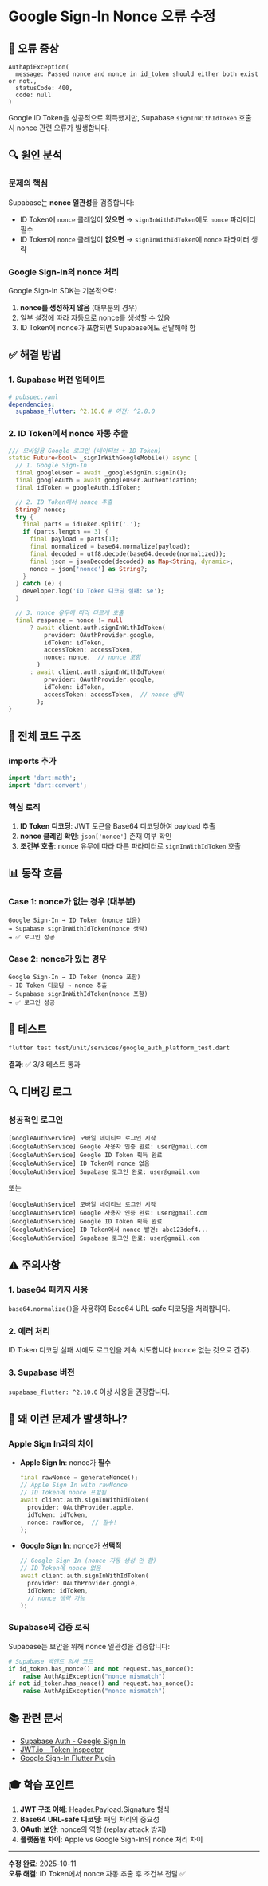 # Google Sign-In Nonce 오류 수정

## 🚨 오류 증상

```
AuthApiException(
  message: Passed nonce and nonce in id_token should either both exist or not.,
  statusCode: 400,
  code: null
)
```

Google ID Token을 성공적으로 획득했지만, Supabase `signInWithIdToken` 호출 시 nonce 관련 오류가 발생합니다.

## 🔍 원인 분석

### 문제의 핵심

Supabase는 **nonce 일관성**을 검증합니다:

- ID Token에 `nonce` 클레임이 **있으면** → `signInWithIdToken`에도 `nonce` 파라미터 필수
- ID Token에 `nonce` 클레임이 **없으면** → `signInWithIdToken`에 `nonce` 파라미터 생략

### Google Sign-In의 nonce 처리

Google Sign-In SDK는 기본적으로:

1. **nonce를 생성하지 않음** (대부분의 경우)
2. 일부 설정에 따라 자동으로 nonce를 생성할 수 있음
3. ID Token에 nonce가 포함되면 Supabase에도 전달해야 함

## ✅ 해결 방법

### 1. Supabase 버전 업데이트

```yaml
# pubspec.yaml
dependencies:
  supabase_flutter: ^2.10.0 # 이전: ^2.8.0
```

### 2. ID Token에서 nonce 자동 추출

```dart
/// 모바일용 Google 로그인 (네이티브 + ID Token)
static Future<bool> _signInWithGoogleMobile() async {
  // 1. Google Sign-In
  final googleUser = await _googleSignIn.signIn();
  final googleAuth = await googleUser.authentication;
  final idToken = googleAuth.idToken;

  // 2. ID Token에서 nonce 추출
  String? nonce;
  try {
    final parts = idToken.split('.');
    if (parts.length == 3) {
      final payload = parts[1];
      final normalized = base64.normalize(payload);
      final decoded = utf8.decode(base64.decode(normalized));
      final json = jsonDecode(decoded) as Map<String, dynamic>;
      nonce = json['nonce'] as String?;
    }
  } catch (e) {
    developer.log('ID Token 디코딩 실패: $e');
  }

  // 3. nonce 유무에 따라 다르게 호출
  final response = nonce != null
      ? await client.auth.signInWithIdToken(
          provider: OAuthProvider.google,
          idToken: idToken,
          accessToken: accessToken,
          nonce: nonce,  // nonce 포함
        )
      : await client.auth.signInWithIdToken(
          provider: OAuthProvider.google,
          idToken: idToken,
          accessToken: accessToken,  // nonce 생략
        );
}
```

## 🔧 전체 코드 구조

### imports 추가

```dart
import 'dart:math';
import 'dart:convert';
```

### 핵심 로직

1. **ID Token 디코딩**: JWT 토큰을 Base64 디코딩하여 payload 추출
2. **nonce 클레임 확인**: `json['nonce']` 존재 여부 확인
3. **조건부 호출**: nonce 유무에 따라 다른 파라미터로 `signInWithIdToken` 호출

## 📊 동작 흐름

### Case 1: nonce가 없는 경우 (대부분)

```
Google Sign-In → ID Token (nonce 없음)
→ Supabase signInWithIdToken(nonce 생략)
→ ✅ 로그인 성공
```

### Case 2: nonce가 있는 경우

```
Google Sign-In → ID Token (nonce 포함)
→ ID Token 디코딩 → nonce 추출
→ Supabase signInWithIdToken(nonce 포함)
→ ✅ 로그인 성공
```

## 🧪 테스트

```bash
flutter test test/unit/services/google_auth_platform_test.dart
```

**결과**: ✅ 3/3 테스트 통과

## 🔍 디버깅 로그

### 성공적인 로그인

```
[GoogleAuthService] 모바일 네이티브 로그인 시작
[GoogleAuthService] Google 사용자 인증 완료: user@gmail.com
[GoogleAuthService] Google ID Token 획득 완료
[GoogleAuthService] ID Token에 nonce 없음
[GoogleAuthService] Supabase 로그인 완료: user@gmail.com
```

또는

```
[GoogleAuthService] 모바일 네이티브 로그인 시작
[GoogleAuthService] Google 사용자 인증 완료: user@gmail.com
[GoogleAuthService] Google ID Token 획득 완료
[GoogleAuthService] ID Token에서 nonce 발견: abc123def4...
[GoogleAuthService] Supabase 로그인 완료: user@gmail.com
```

## ⚠️ 주의사항

### 1. base64 패키지 사용

`base64.normalize()`을 사용하여 Base64 URL-safe 디코딩을 처리합니다.

### 2. 에러 처리

ID Token 디코딩 실패 시에도 로그인을 계속 시도합니다 (nonce 없는 것으로 간주).

### 3. Supabase 버전

`supabase_flutter: ^2.10.0` 이상 사용을 권장합니다.

## 🎯 왜 이런 문제가 발생하나?

### Apple Sign In과의 차이

- **Apple Sign In**: nonce가 **필수**

  ```dart
  final rawNonce = generateNonce();
  // Apple Sign In with rawNonce
  // ID Token에 nonce 포함됨
  await client.auth.signInWithIdToken(
    provider: OAuthProvider.apple,
    idToken: idToken,
    nonce: rawNonce,  // 필수!
  );
  ```

- **Google Sign In**: nonce가 **선택적**
  ```dart
  // Google Sign In (nonce 자동 생성 안 함)
  // ID Token에 nonce 없음
  await client.auth.signInWithIdToken(
    provider: OAuthProvider.google,
    idToken: idToken,
    // nonce 생략 가능
  );
  ```

### Supabase의 검증 로직

Supabase는 보안을 위해 nonce 일관성을 검증합니다:

```python
# Supabase 백엔드 의사 코드
if id_token.has_nonce() and not request.has_nonce():
    raise AuthApiException("nonce mismatch")
if not id_token.has_nonce() and request.has_nonce():
    raise AuthApiException("nonce mismatch")
```

## 📚 관련 문서

- [Supabase Auth - Google Sign In](https://supabase.com/docs/guides/auth/social-login/auth-google)
- [JWT.io - Token Inspector](https://jwt.io/)
- [Google Sign-In Flutter Plugin](https://pub.dev/packages/google_sign_in)

## 🎓 학습 포인트

1. **JWT 구조 이해**: Header.Payload.Signature 형식
2. **Base64 URL-safe 디코딩**: 패딩 처리의 중요성
3. **OAuth 보안**: nonce의 역할 (replay attack 방지)
4. **플랫폼별 차이**: Apple vs Google Sign-In의 nonce 처리 차이

---

**수정 완료**: 2025-10-11  
**오류 해결**: ID Token에서 nonce 자동 추출 후 조건부 전달 ✅

